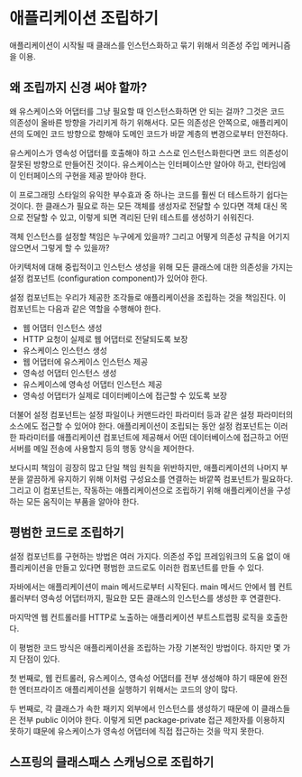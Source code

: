# 애플리케이션 조립하기

애플리케이션이 시작될 때 클래스를 인스턴스화하고 묶기 위해서 의존성 주입 메커니즘을 이용.

## 왜 조립까지 신경 써야 할까?

왜 유스케이스와 어댑터를 그냥 필요할 때 인스턴스화하면 안 되는 걸까? 그것은 코드 의존성이 올바른 방향을 가리키게 하기 위해서다. 모든 의존성은 안쪽으로, 애플리케이션의 도메인 코드 방향으로 향해야 도메인 코드가 바깥 계층의 변경으로부터 안전하다.

유스케이스가 영속성 어댑터를 호출해야 하고 스스로 인스턴스화한다면 코드 의존성이 잘못된 방향으로 만들어진 것이다. 유스케이스는 인터페이스만 알아야 하고, 런타임에 이 인터페이스의 구현을 제공 받아야 한다.

이 프로그래밍 스타일의 유익한 부수효과 중 하나는 코드를 훨씬 더 테스트하기 쉽다는 것이다. 한 클래스가 필요로 하는 모든 객체를 생성자로 전달할 수 있다면 객체 대신 목으로 전달할 수 있고, 이렇게 되면 격리된 단위 테스트를 생성하기 쉬워진다.

객체 인스턴스를 설정할 책임은 누구에게 있을까? 그리고 어떻게 의존성 규칙을 어기지 않으면서 그렇게 할 수 있을까?

아키텍처에 대해 중립적이고 인스턴스 생성을 위해 모든 클래스에 대한 의존성을 가지는 설정 컴포넌트 (configuration component)가 있어야 한다.

설정 컴포넌트는 우리가 제공한 조각들로 애플리케이션을 조립하는 것을 책임진다. 이 컴포넌트는 다음과 같은 역할을 수행해야 한다.

- 웹 어댑터 인스턴스 생성
- HTTP 요청이 실제로 웹 어댑터로 전달되도록 보장
- 유스케이스 인스턴스 생성
- 웹 어댑터에 유스케이스 인스턴스 제공
- 영속성 어댑터 인스턴스 생성
- 유스케이스에 영속성 어댑터 인스턴스 제공
- 영속성 어댑터가 실제로 데이터베이스에 접근할 수 있도록 보장

더불어 설정 컴포넌트는 설정 파일이나 커맨드라인 파라미터 등과 같은 설정 파라미터의 소스에도 접근할 수 있어야 한다. 애플리케이션이 조립되는 동안 설정 컴포넌트는 이러한 파라미터를 애플리케이션 컴포넌트에 제공해서 어떤 데이터베이스에 접근하고 어떤 서버를 메일 전송에 사용할지 등의 행동 양식을 제어한다.

보다시피 책임이 굉장히 많고 단일 책임 원칙을 위반하지만, 애플리케이션의 나머지 부분을 깔끔하게 유지하기 위해 이처럼 구성요소를 연결하는 바깥쪽 컴포넌트가 필요하다. 그리고 이 컴포넌트는, 작동하는 애플리케이션으로 조립하기 위해 애플리케이션을 구성하는 모든 움직이는 부품을 알아야 한다.

## 평범한 코드로 조립하기

설정 컴포넌트를 구현하는 방법은 여러 가지다. 의존성 주입 프레임워크의 도움 없이 애플리케이션을 만들고 있다면 평범한 코드로도 이러한 컴포넌트를 만들 수 있다.

자바에서는 애플리케이션이 main 메서드로부터 시작된다. main 메서드 안에서 웹 컨트롤러부터 영속성 어댑터까지, 필요한 모든 클래스의 인스턴스를 생성한 후 연결한다.

마지막엔 웹 컨트롤러를 HTTP로 노출하는 애플리케이션 부트스트랩핑 로직을 호출한다.

이 평범한 코드 방식은 애플리케이션을 조립하는 가장 기본적인 방법이다. 하지만 몇 가지 단점이 있다.

첫 번째로, 웹 컨트롤러, 유스케이스, 영속성 어댑터를 전부 생성해야 하기 때문에 완전한 엔터프라이즈 애플리케이션을 실행하기 위해서는 코드의 양이 많다.

두 번째로, 각 클래스가 속한 패키지 외부에서 인스턴스를 생성하기 때문에 이 클래스들은 전부 public 이어야 한다. 이렇게 되면 package-private 접근 제한자를 이용하지 못하기 떄문에 유스케이스가 영속성 어댑터에 직접 접근하는 것을 막지 못한다.

## 스프링의 클래스패스 스캐닝으로 조립하기
